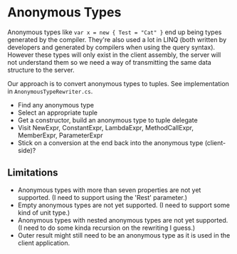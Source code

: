 # Anonymous Types

Anonymous types like `var x = new { Test = "Cat" }` end up being types generated by the compiler. They're also used a lot in LINQ (both written by developers and generated by compilers when using the query syntax). However these types will only exist in the client assembly, the server will not understand them so we need a way of transmitting the same data structure to the server.

Our approach is to convert anonymous types to tuples. See implementation in `AnonymousTypeRewriter.cs`.

* Find any anonymous type
* Select an appropriate tuple
* Get a constructor, build an anonymous type to tuple delegate
* Visit NewExpr, ConstantExpr, LambdaExpr, MethodCallExpr, MemberExpr, ParameterExpr
* Stick on a conversion at the end back into the anonymous type (client-side)?

## Limitations
* Anonymous types with more than seven properties are not yet supported. (I need to support using the 'Rest' parameter.)
* Empty anonymous types are not yet supported. (I need to support some kind of unit type.)
* Anonymous types with nested anonymous types are not yet supported. (I need to do some kinda recursion on the rewriting I guess.)
* Outer result might still need to be an anonymous type as it is used in the client application.